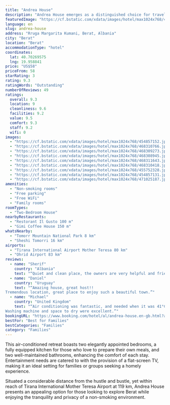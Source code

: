 ```yaml
---
title: "Andrea House"
description: "Andrea House emerges as a distinguished choice for travelers seeking a serene getaway in Berat, offering a seamless blend of comfort and convenience with its modern amenities and strategic location."
featuredImage: "https://cf.bstatic.com/xdata/images/hotel/max1024x768/454857152.jpg?k=b7953a908b107a122048755b580099ded564c44fb852c7655964d1a91a587c99&o=&hp=1"
language: en
slug: andrea-house
address: "Rruga Margarita Kumani, Berat, Albania"
city: "Berat"
location: "Berat"
accommodationType: "hotel"
coordinates:
  lat: 40.70269575
  lng: 19.958841
price: "US$58"
priceFrom: 58
starRating: 3
rating: 9.3
ratingWords: "Outstanding"
numberOfReviews: 49
ratings:
  overall: 9.3
  location: 9
  cleanliness: 9.6
  facilities: 9.2
  value: 9.5
  comfort: 9.3
  staff: 9.2
  wifi: 0
images:
  - "https://cf.bstatic.com/xdata/images/hotel/max1024x768/454857152.jpg?k=b7953a908b107a122048755b580099ded564c44fb852c7655964d1a91a587c99&o=&hp=1"
  - "https://cf.bstatic.com/xdata/images/hotel/max1024x768/468310766.jpg?k=290dad1d53253a61ab2199a0fb40a745c6ba5a435b9406bd905723bd011489c3&o=&hp=1"
  - "https://cf.bstatic.com/xdata/images/hotel/max1024x768/468309273.jpg?k=e9b927406214ec2012fdb818051160d5a34f6c4e1e37ad83bd13988f54ad4eb4&o=&hp=1"
  - "https://cf.bstatic.com/xdata/images/hotel/max1024x768/468308945.jpg?k=d28e1e8d4bc2e0069f0d3ec08292a951759982006eeb53b927f258e0ac5bb20f&o=&hp=1"
  - "https://cf.bstatic.com/xdata/images/hotel/max1024x768/468311643.jpg?k=9864b73b7992ae1e97d7bc0f44ea92ec81616be0625810c85ef1def345275c8c&o=&hp=1"
  - "https://cf.bstatic.com/xdata/images/hotel/max1024x768/468310418.jpg?k=8134b601dc67b097458e2b5e67d7f040fb3493508f63d72c86339dee8bf402f2&o=&hp=1"
  - "https://cf.bstatic.com/xdata/images/hotel/max1024x768/455752328.jpg?k=6c91f74ba3c94e8dc3cad45f755ce38d1cac637dbb50c80291361b404ac01a09&o=&hp=1"
  - "https://cf.bstatic.com/xdata/images/hotel/max1024x768/454857131.jpg?k=675c8d51f935f51f24355f09deb7f98a92c5ae1f51f20cbb9b1b84db9c5186ac&o=&hp=1"
  - "https://cf.bstatic.com/xdata/images/hotel/max1024x768/471025187.jpg?k=de1f66226f0918b35e69bddf90f85f63bd1c967bf21e7e07c0f5beb457fae779&o=&hp=1"
amenities:
  - "Non-smoking rooms"
  - "Free parking"
  - "Free WiFi"
  - "Family rooms"
roomTypes:
  - "Two-Bedroom House"
nearbyRestaurants:
  - "Restorant Il Gusto 100 m"
  - "Gimi Coffee House 150 m"
whatsNearby:
  - "Tomorr Mountain National Park 8 km"
  - "Sheshi Tomorri 16 km"
airports:
  - "Tirana International Airport Mother Teresa 80 km"
  - "Ohrid Airport 83 km"
reviews:
  - name: "Sherif"
    country: "Albania"
    text: "“Quiet and clean place, the owners are very helpful and friendly.”"
  - name: "Daniel"
    country: "Uruguay"
    text: "“Amazing house, great host!!
Tremendous location, great place to enjoy such a beautiful town.”"
  - name: "Michael"
    country: "United Kingdom"
    text: "“Air conditioning was fantastic, and needed when it was 41°C. Very clean and comfortable.
Washing machine and space to dry were excellent.”"
bookingURL: "https://www.booking.com/hotel/al/andrea-house.en-gb.html?aid=8035640"
bestFor: "Best for Families"
bestCategories: "Families"
category: "Families"
---
```


This air-conditioned retreat boasts two elegantly appointed bedrooms, a fully equipped kitchen for those who love to prepare their own meals, and two well-maintained bathrooms, enhancing the comfort of each stay. Entertainment needs are catered to with the provision of a flat-screen TV, making it an ideal setting for families or groups seeking a homely experience.

Situated a considerable distance from the hustle and bustle, yet within reach of Tirana International Mother Teresa Airport at 119 km, Andrea House presents an appealing option for those looking to explore Berat while enjoying the tranquility and privacy of a non-smoking environment.
